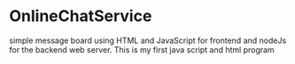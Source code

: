 # OnlineChatService
simple message board using HTML and JavaScript for frontend and nodeJs for the backend web server. This is my first java script and html program
